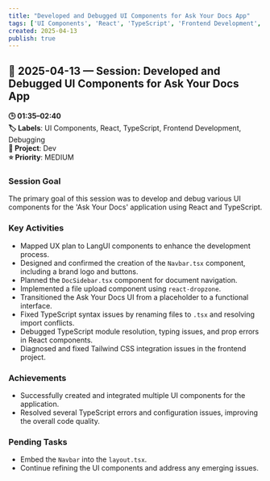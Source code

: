 ```yaml
---
title: "Developed and Debugged UI Components for Ask Your Docs App"
tags: ['UI Components', 'React', 'TypeScript', 'Frontend Development', 'Debugging']
created: 2025-04-13
publish: true
---
```


## 📅 2025-04-13 — Session: Developed and Debugged UI Components for Ask Your Docs App

**🕒 01:35–02:40**  
**🏷️ Labels**: UI Components, React, TypeScript, Frontend Development, Debugging  
**📂 Project**: Dev  
**⭐ Priority**: MEDIUM  


### Session Goal
The primary goal of this session was to develop and debug various UI components for the 'Ask Your Docs' application using React and TypeScript.

### Key Activities
- Mapped UX plan to LangUI components to enhance the development process.
- Designed and confirmed the creation of the `Navbar.tsx` component, including a brand logo and buttons.
- Planned the `DocSidebar.tsx` component for document navigation.
- Implemented a file upload component using `react-dropzone`.
- Transitioned the Ask Your Docs UI from a placeholder to a functional interface.
- Fixed TypeScript syntax issues by renaming files to `.tsx` and resolving import conflicts.
- Debugged TypeScript module resolution, typing issues, and prop errors in React components.
- Diagnosed and fixed Tailwind CSS integration issues in the frontend project.

### Achievements
- Successfully created and integrated multiple UI components for the application.
- Resolved several TypeScript errors and configuration issues, improving the overall code quality.

### Pending Tasks
- Embed the `Navbar` into the `layout.tsx`.
- Continue refining the UI components and address any emerging issues.
